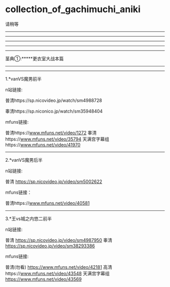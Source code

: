 # collection_of_gachimuchi_aniki
请稍等
___________
___________
_______
_______
_______
茎典①:*****更衣室大战本篇
______
______
1.*vanVS魔男前半

n站链接:

普清https://sp.nicovideo.jp/watch/sm4988728

睾清https://sp.niconico.jp/watch/sm35948404

mfuns链接:

普清https://www.mfuns.net/video/1272
睾清https://www.mfuns.net/video/35794
天满宫字幕组https://www.mfuns.net/video/41970
_______
2.*vanVS魔男后半

n站链接:

普清
https://sp.nicovideo.jp/video/sm5002622

mfuns链接：

普清https://www.mfuns.net/video/40581
_______
3.*王vs城之内悠二前半

n站链接:

普清
https://sp.nicovideo.jp/video/sm4987950
睾清
https://sp.nicovideo.jp/video/sm38293386

mfuns链接:

普清(勿看)
https://www.mfuns.net/video/42181
高清https://www.mfuns.net/video/43548
天满宫字幕组
https://www.mfuns.net/video/43569
